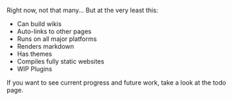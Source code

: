 Right now, not that many... But at the very least this:

* Can build wikis
* Auto-links to other pages
* Runs on all major platforms
* Renders markdown
* Has themes
* Compiles fully static websites
* WIP Plugins

If you want to see current progress and future work, take a look at the todo
page.
